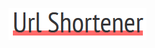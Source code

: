 ![logo](https://raw.githubusercontent.com/Loeka1234/typescript-url-shortener-frontend/master/logo.PNG)